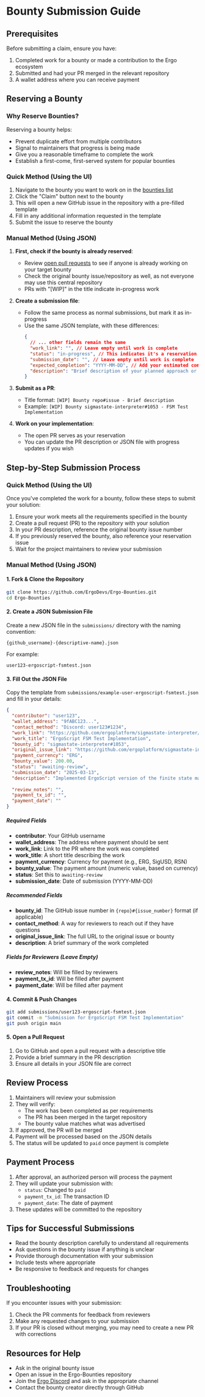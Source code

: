 # Bounty Submission Guide

## Prerequisites

Before submitting a claim, ensure you have:

1. Completed work for a bounty or made a contribution to the Ergo ecosystem
2. Submitted and had your PR merged in the relevant repository
3. A wallet address where you can receive payment

## Reserving a Bounty

### Why Reserve Bounties?

Reserving a bounty helps:
- Prevent duplicate effort from multiple contributors
- Signal to maintainers that progress is being made
- Give you a reasonable timeframe to complete the work
- Establish a first-come, first-served system for popular bounties

### Quick Method (Using the UI)

1. Navigate to the bounty you want to work on in the [bounties list](/data/all.md)
2. Click the "Claim" button next to the bounty
3. This will open a new GitHub issue in the repository with a pre-filled template
4. Fill in any additional information requested in the template
5. Submit the issue to reserve the bounty

### Manual Method (Using JSON)

1. **First, check if the bounty is already reserved**:
   - Review [open pull requests](https://github.com/ErgoDevs/Ergo-Bounties/pulls) to see if anyone is already working on your target bounty
   - Check the original bounty issue/repository as well, as not everyone may use this central repository
   - PRs with "[WIP]" in the title indicate in-progress work

2. **Create a submission file**:
   - Follow the same process as normal submissions, but mark it as in-progress
   - Use the same JSON template, with these differences:
     ```json
     {
       // ... other fields remain the same
       "work_link": "", // Leave empty until work is complete
       "status": "in-progress", // This indicates it's a reservation
       "submission_date": "", // Leave empty until work is complete
       "expected_completion": "YYYY-MM-DD", // Add your estimated completion date
       "description": "Brief description of your planned approach or progress updates"
     }
     ```

3. **Submit as a PR**:
   - Title format: `[WIP] Bounty repo#issue - Brief description`
   - Example: `[WIP] Bounty sigmastate-interpreter#1053 - FSM Test Implementation`

4. **Work on your implementation**:
   - The open PR serves as your reservation
   - You can update the PR description or JSON file with progress updates if you wish

## Step-by-Step Submission Process

### Quick Method (Using the UI)

Once you've completed the work for a bounty, follow these steps to submit your solution:

1. Ensure your work meets all the requirements specified in the bounty
2. Create a pull request (PR) to the repository with your solution
3. In your PR description, reference the original bounty issue number
4. If you previously reserved the bounty, also reference your reservation issue
5. Wait for the project maintainers to review your submission

### Manual Method (Using JSON)

#### 1. Fork & Clone the Repository

```bash
git clone https://github.com/ErgoDevs/Ergo-Bounties.git
cd Ergo-Bounties
```

#### 2. Create a JSON Submission File

Create a new JSON file in the `submissions/` directory with the naming convention:

```
{github_username}-{descriptive-name}.json
```

For example:
```
user123-ergoscript-fsmtest.json
```

#### 3. Fill Out the JSON File

Copy the template from `submissions/example-user-ergoscript-fsmtest.json` and fill in your details:

```json
{
  "contributor": "user123",
  "wallet_address": "9fABC123...",
  "contact_method": "Discord: user123#1234",
  "work_link": "https://github.com/ergoplatform/sigmastate-interpreter/pull/1100",
  "work_title": "ErgoScript FSM Test Implementation",
  "bounty_id": "sigmastate-interpreter#1053",
  "original_issue_link": "https://github.com/ergoplatform/sigmastate-interpreter/issues/1053",
  "payment_currency": "ERG",
  "bounty_value": 200.00,
  "status": "awaiting-review",
  "submission_date": "2025-03-13",
  "description": "Implemented ErgoScript version of the finite state machine test.",
  
  "review_notes": "",
  "payment_tx_id": "",
  "payment_date": ""
}
```

##### Required Fields

- **contributor**: Your GitHub username
- **wallet_address**: The address where payment should be sent
- **work_link**: Link to the PR where the work was completed
- **work_title**: A short title describing the work
- **payment_currency**: Currency for payment (e.g., ERG, SigUSD, RSN)
- **bounty_value**: The payment amount (numeric value, based on currency)
- **status**: Set this to `awaiting-review`
- **submission_date**: Date of submission (YYYY-MM-DD)

##### Recommended Fields

- **bounty_id**: The GitHub issue number in `{repo}#{issue_number}` format (if applicable)
- **contact_method**: A way for reviewers to reach out if they have questions
- **original_issue_link**: The full URL to the original issue or bounty
- **description**: A brief summary of the work completed

##### Fields for Reviewers (Leave Empty)

- **review_notes**: Will be filled by reviewers
- **payment_tx_id**: Will be filled after payment
- **payment_date**: Will be filled after payment

#### 4. Commit & Push Changes

```bash
git add submissions/user123-ergoscript-fsmtest.json
git commit -m "Submission for ErgoScript FSM Test Implementation"
git push origin main
```

#### 5. Open a Pull Request

1. Go to GitHub and open a pull request with a descriptive title
2. Provide a brief summary in the PR description
3. Ensure all details in your JSON file are correct

## Review Process

1. Maintainers will review your submission
2. They will verify:
   - The work has been completed as per requirements
   - The PR has been merged in the target repository
   - The bounty value matches what was advertised
3. If approved, the PR will be merged
4. Payment will be processed based on the JSON details
5. The status will be updated to `paid` once payment is complete

## Payment Process

1. After approval, an authorized person will process the payment
2. They will update your submission with:
   - `status`: Changed to `paid`
   - `payment_tx_id`: The transaction ID
   - `payment_date`: The date of payment
3. These updates will be committed to the repository

## Tips for Successful Submissions

- Read the bounty description carefully to understand all requirements
- Ask questions in the bounty issue if anything is unclear
- Provide thorough documentation with your submission
- Include tests where appropriate
- Be responsive to feedback and requests for changes

## Troubleshooting

If you encounter issues with your submission:

1. Check the PR comments for feedback from reviewers
2. Make any requested changes to your submission
3. If your PR is closed without merging, you may need to create a new PR with corrections

## Resources for Help

- Ask in the original bounty issue
- Open an issue in the Ergo-Bounties repository
- Join the [Ergo Discord](https://discord.gg/f6DNycM9sS) and ask in the appropriate channel
- Contact the bounty creator directly through GitHub
